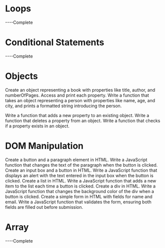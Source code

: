 # Loops
----Complete

# Conditional Statements
----Complete


# Objects
Create an object representing a book with properties like title, author, and numberOfPages. Access and print each property.
Write a function that takes an object representing a person with properties like name, age, and city, and prints a formatted string introducing the person.

Write a function that adds a new property to an existing object.
Write a function that deletes a property from an object.
Write a function that checks if a property exists in an object.



# DOM Manipulation
Create a button and a paragraph element in HTML. Write a JavaScript function that changes the text of the paragraph when the button is clicked.
Create an input box and a button in HTML. Write a JavaScript function that displays an alert with the text entered in the input box when the button is clicked.
Create a list in HTML. Write a JavaScript function that adds a new item to the list each time a button is clicked.
Create a div in HTML. Write a JavaScript function that changes the background color of the div when a button is clicked.
Create a simple form in HTML with fields for name and email. Write a JavaScript function that validates the form, ensuring both fields are filled out before submission.


# Array
----Complete

